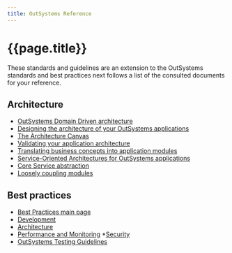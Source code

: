 ```yaml
---
title: OutSystems Reference
---
```

# {{page.title}}

These standards and guidelines are an extension to the OutSystems standards and best practices next follows a list of the consulted documents for your reference.

## Architecture

* <a class="external_link" href="https://success.outsystems.com/Documentation/Best_Practices/Architecture/OutSystems_Domain_Driven_Architecture" target="_blank">OutSystems Domain Driven architecture</a>
* <a class="external_link" href="https://success.outsystems.com/Support/Enterprise_Customers/Maintenance_and_Operations/Designing_the_Architecture_of_Your_OutSystems_Applications" target="_blank">Designing the architecture of your OutSystems applications</a>
* <a class="external_link" href="https://success.outsystems.com/Support/Enterprise_Customers/Maintenance_and_Operations/Designing_the_Architecture_of_Your_OutSystems_Applications/The_Architecture_Canvas" target="_blank">The Architecture Canvas</a>
* <a class="external_link" href="https://success.outsystems.com/Support/Enterprise_Customers/Maintenance_and_Operations/Designing_the_Architecture_of_Your_OutSystems_Applications/Validating_your_application_architecture" target="_blank">Validating your application architecture</a>
* <a class="external_link" href="https://success.outsystems.com/Support/Enterprise_Customers/Maintenance_and_Operations/Designing_the_Architecture_of_Your_OutSystems_Applications/02_Translating_business_concepts_into_application_modules" target="_blank">Translating business concepts into application modules</a>
* <a class="external_link" href="https://success.outsystems.com/Support/Enterprise_Customers/Maintenance_and_Operations/Designing_the_architecture_of_your_OutSystems_applications/04_Service-Oriented_Architectures_for_OutSystems_applications" target="_blank">Service-Oriented Architectures for OutSystems applications</a>
* <a class="external_link" href="https://success.outsystems.com/Support/Enterprise_Customers/Maintenance_and_Operations/Designing_the_architecture_of_your_OutSystems_applications/05_Service_architecture_patterns/01_Core_Service_abstraction" target="_blank">Core Service abstraction</a>
* <a class="external_link" href="https://success.outsystems.com/Support/Enterprise_Customers/Maintenance_and_Operations/Designing_the_architecture_of_your_OutSystems_applications/05_Service_architecture_patterns/02_Loosely_coupling_modules" target="_blank"> Loosely coupling modules</a>

## Best practices

* <a class="external_link" href="https://success.outsystems.com/Documentation/Best_Practices" target="_blank">Best Practices main page</a>
* <a class="external_link" href="https://success.outsystems.com/Documentation/Best_Practices/Development" target="_blank">Development</a>
* <a class="external_link" href="https://success.outsystems.com/Documentation/Best_Practices/Architecture" target="_blank">Architecture</a>
* <a class="external_link" href="https://success.outsystems.com/Documentation/Best_Practices/Performance_and_Monitoring" target="_blank">Performance and Monitoring</a>
*<a class="external_link" href="https://success.outsystems.com/Documentation/Best_Practices/Security" target="_blank">Security</a>
* <a class="external_link" href="https://success.outsystems.com/Documentation/Best_Practices/OutSystems_Testing_Guidelines" target="_blank">OutSystems Testing Guidelines</a>
